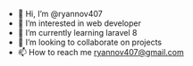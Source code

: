 - 👋 Hi, I’m @ryannov407
- 👀 I’m interested in web developer
- 🌱 I’m currently learning laravel 8
- 💞️ I’m looking to collaborate on projects 
- 📫 How to reach me ryannov407@gmail.com

<!---
ryannov407/ryannov407 is a ✨ special ✨ repository because its `README.md` (this file) appears on your GitHub profile.
You can click the Preview link to take a look at your changes.
--->
